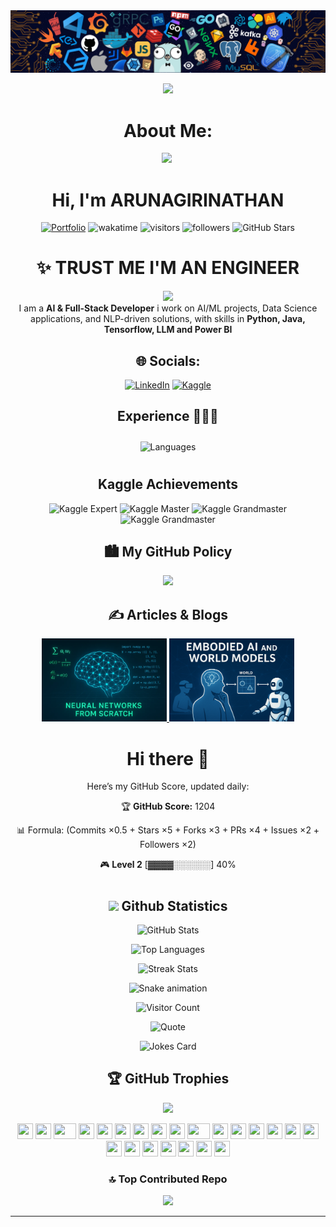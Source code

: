<img src=240304586-d48893bd-0757-481c-8d7e-ba3e163feae7.png />

<div align="center">
  
<img src="https://user-images.githubusercontent.com/74038190/212284087-bbe7e430-757e-4901-90bf-4cd2ce3e1852.gif" width="100"> <br>
# About Me:
<img src="https://github.com/Anmol-Baranwal/Cool-GIFs-For-GitHub/assets/74038190/7bb1e704-6026-48f9-8435-2f4d40101348" width="75">&nbsp;
# Hi, I'm ARUNAGIRINATHAN
[![Portfolio](https://img.shields.io/badge/Website-Visit-brightgreen?logo=google-chrome&logoColor=white)](https://arunagirinathan-k.github.io/My-Portfolio/)
![wakatime](https://img.shields.io/badge/wakatime-2%20hrs%2030%20mins-blue?style=flat)
![visitors](https://komarev.com/ghpvc/?username=ARUNAGIRINATHAN-K&color=lightgrey&label=visitors)
![followers](https://img.shields.io/github/followers/ARUNAGIRINATHAN-K?style=flat&logo=github&label=followers)
![GitHub Stars](https://img.shields.io/github/stars/ARUNAGIRINATHAN-K?affiliations=OWNER&style=social)
# ✨ TRUST ME I'M AN ENGINEER
<img src="https://user-images.githubusercontent.com/74038190/212284158-e840e285-664b-44d7-b79b-e264b5e54825.gif" width="400"><br>
I am a **AI & Full-Stack Developer** i work on AI/ML projects, Data Science applications, and NLP-driven solutions, with skills in **Python, Java, Tensorflow, LLM and Power BI**
## 🌐 Socials:
[![LinkedIn](https://img.shields.io/badge/LinkedIn-%230077B5.svg?logo=linkedin&logoColor=white)](https://linkedin.com/in/arunagirinathan-k) 
[![Kaggle](https://img.shields.io/badge/kaggle-%230077B5.svg?logo=Kaggle&logoColor=white)](https://www.kaggle.com/arunsworkspac)

## Experience 🧑🏻‍💻
<!-- <img style="margin: 10px" src="https://skillicons.dev/icons?i=html,css,js,php,py,java,c,matlab,nodejs,mysql&perline=6" alt="Languages" /> -->
<img style="margin: 10px" src="https://skillicons.dev/icons?i=html,css,js,php,py,java,c,matlab,r,nodejs,mysql,bootstrap,tailwindcss,react,nextjs,flask,django,tensorflow,sklearn,anaconda,bash,vscode,pycharm,androidstudio,ai,ps,ae,pr,xd,figma,firebase,wordpress,git,aws,ubuntu&perline=16" alt="Languages" />
<!-- <img style="margin: 10px" src="https://skillicons.dev/icons?i=bootstrap,tailwindcss,astro,react,nextjs,flask,django,tensorflow,flutter,jquery&perline=6" alt="Frameworks" /> -->
<!-- <img style="margin: 10px" src="https://skillicons.dev/icons?i=bootstrap,tailwindcss,astro,react,nextjs,flask,django,tensorflow,sklearn,jquery&perline=6" alt="Frameworks" /> -->
<!-- <img style="margin: 10px" src="https://skillicons.dev/icons?i=vscode,androidstudio,ai,ps,ae,pr,xd,figma,firebase,wordpress,git,postman&perline=6" alt="Tools" /> -->
<br/> 

## Kaggle Achievements  

<p align="center">
  <img src="https://www.googleapis.com/download/storage/v1/b/kaggle-user-content/o/inbox%2F1488634%2F09e1f99bdf3222934ad7769409ec3f6d%2FBadge-26.svg?generation=1727468059623106&alt=media" alt="Kaggle Expert" width="80"/>
  <img src="https://www.googleapis.com/download/storage/v1/b/kaggle-user-content/o/inbox%2F1488634%2F28e0e70842ce6972f4d68f5b6ecd549a%2FBadge-12.svg?generation=1727462988946700&alt=media" alt="Kaggle Master" width="80"/>
  <img src="https://www.googleapis.com/download/storage/v1/b/kaggle-user-content/o/inbox%2F1488634%2F5d31f6794c65cc3ed7e29768cd541a53%2FBadge-17.svg?generation=1727463142252997&alt=media" alt="Kaggle Grandmaster" width="80"/>
  <img src="https://www.googleapis.com/download/storage/v1/b/kaggle-user-content/o/inbox%2F1488634%2Ff219fc42b716ca24a2476517fe951295%2FBadge-32.svg?generation=1727468159669543&alt=media" alt="Kaggle Grandmaster" width="80"/>
</p>

## 🏙 My GitHub Policy    
<img src="https://github.com/user-attachments/assets/fddcdbcd-5ea2-4416-9f59-ca7fd9394aca" width="300">

## ✍️ Articles & Blogs  

<p align="center">
  <a href="https://medium.com/@arun31.march.2k6/learning-neural-networks-from-scratch-my-journey-into-the-mathematics-of-ai-ea2081d43b6b">
    <img src="https://github.com/ARUNAGIRINATHAN-K/ARUNAGIRINATHAN-K/blob/main/1_NiOsrWGRuJ9CT3RthqMYOw.webp" alt="Article 1" width="200"/>
  </a>

  <a href="(https://medium.com/@arun31.march.2k6/ohow-mllms-extended-ai-beyond-text-1be464cfd88e">
    <img src="https://github.com/ARUNAGIRINATHAN-K/ARUNAGIRINATHAN-K/blob/main/Articles/ChatGPT%20Image%20Sep%2013%2C%202025%2C%2010_08_20%20AM.png" alt="Article 2" width="200"/>
  </a>
</p>


# Hi there 👋

Here’s my GitHub Score, updated daily:

<!--SCORE_START-->
🏆 **GitHub Score:** 1204

📊 Formula: (Commits ×0.5 + Stars ×5 + Forks ×3 + PRs ×4 + Issues ×2 + Followers ×2)

🎮 **Level 2**
[▓▓▓▓░░░░░░] 40%
<!--SCORE_END-->


# <h2 align="center"> <img src="https://media.giphy.com/media/iY8CRBdQXODJSCERIr/giphy.gif" width="30"> Github Statistics</h2>
<div align="center">

  ![GitHub Stats](https://github-readme-stats.vercel.app/api?username=ARUNAGIRINATHAN-K&show_icons=true&count_private=true&theme=dark) 
  
  ![Top Languages](https://github-readme-stats.vercel.app/api/top-langs/?username=ARUNAGIRINATHAN-K&layout=compact&langs_count=5&theme=dark)
  
  ![Streak Stats](https://github-readme-streak-stats.herokuapp.com/?user=ARUNAGIRINATHAN-K&theme=dark)

  <img src="https://profile-readme-generator.com/assets/snake.svg" alt="Snake animation" />
  
  ![Visitor Count](https://komarev.com/ghpvc/?username=ARUNAGIRINATHAN-K&style=flat-square&color=blue)
  
  ![Quote](https://quotes-github-readme.vercel.app/api?type=horizontal&theme=dark)

  ![Jokes Card](https://readme-jokes.vercel.app/api?theme=dark)

</div>

## 🏆 GitHub Trophies
![](https://github-profile-trophy.vercel.app/?username=ARUNAGIRINATHAN-K&theme=radical&no-frame=false&no-bg=true&margin-w=4)

<div align="">
    <img src="https://cultofthepartyparrot.com/parrots/hd/githubparrot.gif" width="25" height="25"/>
    <img src="https://cultofthepartyparrot.com/flags/hd/iranparrot.gif" width="25" height="25"/>
    <img src="https://cultofthepartyparrot.com/parrots/asyncparrot.gif" width="36" height="25"/>
    <img src="https://cultofthepartyparrot.com/parrots/hd/60fpsparrot.gif" width="25" height="25"/>
    <img src="https://cultofthepartyparrot.com/parrots/hd/jumpingparrot.gif" width="25" height="25"/>
    <img src="https://cultofthepartyparrot.com/parrots/hd/opensourceparrot.gif" width="25" height="25"/>
    <img src="https://cultofthepartyparrot.com/parrots/hd/dealwithitnowparrot.gif" width="25" height="25"/>
    <img src="https://cultofthepartyparrot.com/parrots/hd/hypnoparrotlight.gif" width="25" height="25"/>
    <img src="https://cultofthepartyparrot.com/parrots/databaseparrot.gif" width="25" height="25"/>
    <img src="https://cultofthepartyparrot.com/parrots/fixparrot.gif" width="36" height="25"/>
    <img src="https://cultofthepartyparrot.com/parrots/hd/laptop_parrot.gif" width="25" height="25"/>
    <img src="https://cultofthepartyparrot.com/parrots/hd/spinningparrot.gif" width="25" height="25"/>
    <img src="https://cultofthepartyparrot.com/parrots/hd/levitationparrot.gif" width="25" height="25"/>
    <img src="https://cultofthepartyparrot.com/parrots/hd/meldparrot.gif" width="25" height="25"/>
    <img src="https://cultofthepartyparrot.com/parrots/slomoparrot.gif" width="25" height="25"/>
    <img src="https://cultofthepartyparrot.com/parrots/hd/moonwalkingparrot.gif" width="25" height="25"/>
    <img src="https://cultofthepartyparrot.com/parrots/hd/stableparrot.gif" width="25" height="25"/>
    <img src="https://cultofthepartyparrot.com/parrots/hd/scienceparrot.gif" width="25" height="25"/>
    <img src="https://cultofthepartyparrot.com/parrots/hd/pirateparrot.gif" width="25" height="25"/>
    <img src="https://cultofthepartyparrot.com/parrots/hd/footballparrot.gif" width="25" height="25"/>
    <img src="https://cultofthepartyparrot.com/parrots/hd/illuminatiparrot.gif" width="25" height="25"/>
    <img src="https://cultofthepartyparrot.com/parrots/hd/hypnoparrotdark.gif" width="25" height="25"/>
    <img src="https://cultofthepartyparrot.com/parrots/hd/mustacheparrot.gif" width="25" height="25"/>
</div>

### 🔝 Top Contributed Repo
![](https://github-contributor-stats.vercel.app/api?username=ARUNAGIRINATHAN-K&limit=5&theme=dark&combine_all_yearly_contributions=true)


---

<!-- Proudly created with GPRM ( https://gprm.itsvg.in ) -->
